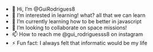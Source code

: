 - 👋 Hi, I’m @GuiRodrigues8
- 👀 I’m interested in learning! what? all that we can learn
- 🌱 I’m currently learning how to be better in javascript
- 💞️ I’m looking to collaborate on space missions!
- 📫 How to reach me @gui_rodriguesss8 on instagram
- ⚡ Fun fact: I always felt that informatic would be my life

<!---
GuiRodrigues8/GuiRodrigues8 is a ✨ special ✨ repository because its `README.md` (this file) appears on your GitHub profile.
You can click the Preview link to take a look at your changes.
--->
